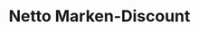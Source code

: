 ---
title: "Netto Marken-Discount"
url: /essen/netto-marken-discount-levinstrasse/
shop: Supermarkt
---